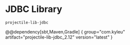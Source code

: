 # JDBC Library

`projectile-lib-jdbc`

@@dependency[sbt,Maven,Gradle] {
  group="com.kyleu"
  artifact="projectile-lib-jdbc_2.12"
  version="latest"
}
